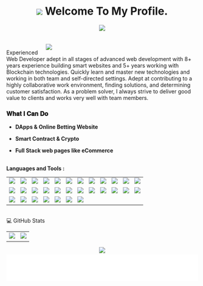 <h1 align="center"><img src="https://media.giphy.com/media/hvRJCLFzcasrR4ia7z/giphy.gif" width="32"> Welcome To My Profile. </h1>
<p align="center">
  <a href="https://github.com/smartfox1203"><img src="https://readme-typing-svg.herokuapp.com/?lines=Creative,%20Passionate%20Efficient;Senior%20Full%20Stack%20Developer;8+%2B%20years%20of%20developing%20experience;&center=true&width=800&height=60"></a>
</p>

<br />

<img align="right" width="400" src="https://camo.githubusercontent.com/fa73289736064aba480d0708da37d7aa183a8c3e2bcc2f58c54285a3bbbeecc1/68747470733a2f2f7777772e61616c7068612e6e65742f77702d636f6e74656e742f75706c6f6164732f323032302f31322f66756c6c2d737461636b2d646576656c6f706d656e742e676966" />
  <p>
  Experienced Web Developer adept in all stages of advanced web development with 8+ years experience building smart websites and 5+ years working with Blockchain 
  technologies. Quickly learn and master new technologies and working in both team and self-directed settings. Adept at contributing to a highly collaborative work 
  environment, finding solutions, and determining customer satisfaction. As a problem solver, I always strive to deliver good value to clients and works very well with 
  team members.
  </p>


### 𝐖𝐡𝐚𝐭 𝐈 𝐂𝐚𝐧 𝐃𝐨
 
- **DApps & Online Betting Website**

- **Smart Contract & Crypto**

- **Full Stack web pages like eCommerce**
##

**Languages and Tools :**  

<table>
  <tr>
    <td><img src="https://cdn.jsdelivr.net/gh/devicons/devicon/icons/c/c-original.svg" width="55" height="auto" /></td>
    <td><img src="https://cdn.jsdelivr.net/gh/devicons/devicon/icons/cplusplus/cplusplus-original.svg" width="100" height="auto"  /></td>
    <td><img src="https://cdn.jsdelivr.net/gh/devicons/devicon/icons/html5/html5-original.svg" /></td>
    <td><img src="https://cdn.jsdelivr.net/gh/devicons/devicon/icons/css3/css3-original.svg" /></td>
    <td><img src="https://cdn.jsdelivr.net/gh/devicons/devicon/icons/javascript/javascript-original.svg" width="100" height="auto"  /></td>
    <td><img src="https://cdn.jsdelivr.net/gh/devicons/devicon/icons/typescript/typescript-original.svg" width="100" height="auto"  /></td>
    <td><img src="https://cdn.jsdelivr.net/gh/devicons/devicon/icons/php/php-original.svg" width="100" height="auto"  /></td>
    <td><img src="https://cdn.jsdelivr.net/gh/devicons/devicon/icons/python/python-original.svg" width="100" height="auto"  /></td>
    <td><img src="https://cdn.jsdelivr.net/gh/devicons/devicon/icons/java/java-original.svg" width="100" height="auto"  /></td>
    <td><img src="https://cdn.jsdelivr.net/gh/devicons/devicon/icons/go/go-original-wordmark.svg" width="100" height="auto"  /></td>
    <td><img src="https://cdn.jsdelivr.net/gh/devicons/devicon/icons/bootstrap/bootstrap-original.svg" width="100" height="auto"  /></td>
    <td><img src="https://cdn.jsdelivr.net/gh/devicons/devicon/icons/tailwindcss/tailwindcss-plain.svg" /></td>
  </tr>
  <tr>
    <td><img src="https://cdn.jsdelivr.net/gh/devicons/devicon/icons/react/react-original.svg" width="55" height="auto"  /></td>
    <td><img src="https://cdn.jsdelivr.net/gh/devicons/devicon/icons/vuejs/vuejs-original.svg" width="55" height="auto"  /></td>
    <td><img src="https://cdn.jsdelivr.net/gh/devicons/devicon/icons/angularjs/angularjs-original.svg" width="55" height="auto"  /></td>
    <td><img src="https://cdn.jsdelivr.net/gh/devicons/devicon/icons/nodejs/nodejs-original.svg" width="55" height="auto"  /></td>
    <td><img src="https://cdn.jsdelivr.net/gh/devicons/devicon/icons/nextjs/nextjs-original-wordmark.svg" width="55" height="auto"  /></td>
    <td><img src="https://cdn.jsdelivr.net/gh/devicons/devicon/icons/express/express-original.svg" width="55" height="auto"  /></td>
    <td><img src="https://cdn.jsdelivr.net/gh/devicons/devicon/icons/nuxtjs/nuxtjs-original.svg" width="55" height="auto"  /></td>
    <td><img src="https://cdn.jsdelivr.net/gh/devicons/devicon/icons/django/django-plain.svg" width="55" height="auto"  /></td>
    <td><img src="https://cdn.jsdelivr.net/gh/devicons/devicon/icons/ruby/ruby-original.svg" /></td>
    <td><img src="https://cdn.jsdelivr.net/gh/devicons/devicon/icons/qt/qt-original.svg" /></td>
    <td><img src="https://cdn.jsdelivr.net/gh/devicons/devicon/icons/laravel/laravel-plain.svg" /></td>
    <td><img src="https://cdn.jsdelivr.net/gh/devicons/devicon/icons/codeigniter/codeigniter-plain.svg" /></td>
   </tr>
   <tr>
    <td><img src="https://cdn.jsdelivr.net/gh/devicons/devicon/icons/mongodb/mongodb-original.svg" width="55" height="auto"/></td>
    <td><img src="https://cdn.jsdelivr.net/gh/devicons/devicon/icons/mysql/mysql-original.svg" /></td>
    <td><img src="https://cdn.jsdelivr.net/gh/devicons/devicon/icons/postgresql/postgresql-original.svg" /></td>
    <td><img src="https://cdn.jsdelivr.net/gh/devicons/devicon/icons/solidity/solidity-original.svg" /></td>
    <td><img src="https://cdn.jsdelivr.net/gh/devicons/devicon/icons/rust/rust-plain.svg" /></td>
    <td><img src="https://cdn.jsdelivr.net/gh/devicons/devicon/icons/vscode/vscode-original.svg"/></td>
    <td><img src="https://cdn.jsdelivr.net/gh/devicons/devicon/icons/github/github-original.svg" /></td>
   </tr>
  </table>
<br />
 💻 GitHub Stats

<table width="100%">
    <tr>
        <td>
        <img height="200em" src="https://github-readme-stats.vercel.app/api?username=OlekSytn&show_icons=true&hide_border=true" /> 
        </td>
        <td> 
        <img height="200em" src="https://github-readme-stats.vercel.app/api/top-langs/?username=OlekSytn&show_icons=true&hide_border=true&layout=compact&langs_count=8"/> 
        </td>
    </tr>
    <table>
    <div align="center"  width="100%">
        <img src="https://github-profile-trophy.vercel.app/?username=OlekSytn&theme=onedark&rank=SECRET,SSS,SS,S,AAA,AA,A,B&margin-w=10&margin-h=10">
    </div>
    <img align='center'  height="70" alt="Thanks" width="100%" src="https://github.com/Kushal997-das/Kushal997-das/blob/master/Profile%20generator/marquee.svg"/>

